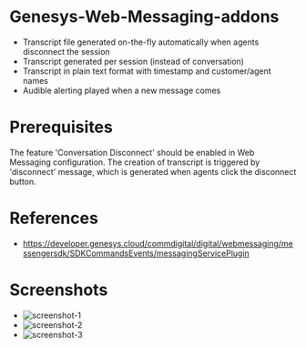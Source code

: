 # Genesys-Web-Messaging-addons
* Transcript file generated on-the-fly automatically when agents disconnect the session
* Transcript generated per session (instead of conversation)
* Transcript in plain text format with timestamp and customer/agent names
* Audible alerting played when a new message comes

# Prerequisites
The feature 'Conversation Disconnect' should be enabled in Web Messaging configuration. The creation of transcript is triggered by 'disconnect' message, which is generated when agents click the disconnect button.

# References
* https://developer.genesys.cloud/commdigital/digital/webmessaging/messengersdk/SDKCommandsEvents/messagingServicePlugin

# Screenshots
* ![screenshot-1](https://user-images.githubusercontent.com/54515285/234136112-e68ee877-6ef7-4d70-b880-09857857843e.png)
* ![screenshot-2](https://user-images.githubusercontent.com/54515285/234136134-5fd6f9c0-6367-447a-beca-fce160ace8cc.png)
* ![screenshot-3](https://user-images.githubusercontent.com/54515285/234136163-5955398d-4562-48cf-895e-58a2287ff4d1.png)
